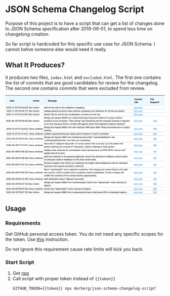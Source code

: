 # JSON Schema Changelog Script

Purpose of this project is to have a script that can get a list of changes done to JSON Schema specification after 2019-09-01, to spend less time on changelong creation.

So far script is hardcoded for this specific use case for JSON Schema. I cannot belive someone else would need it really.

## What It Produces?

It produces two files, `index.html` and `excluded.html`. The first one contains the list of commits that are good candidates for review for the changelog. The second one contains commits that were excluded from review.

![](sample.png)

## Usage

### Requirements

Get GitHub personal access token. You do not need any specific scopes for the token. Use [this](https://docs.github.com/en/free-pro-team@latest/github/authenticating-to-github/creating-a-personal-access-token) instruction.

Do not ignore this requirement cause rate limits will kick you back.

### Start Script

1. Get [npx](https://www.npmjs.com/package/npx)
2. Call script with proper token instead of `{{token}}` 
    ```
    GITHUB_TOKEN={{token}} npx derberg/json-schema-changelog-script` 
    ```

